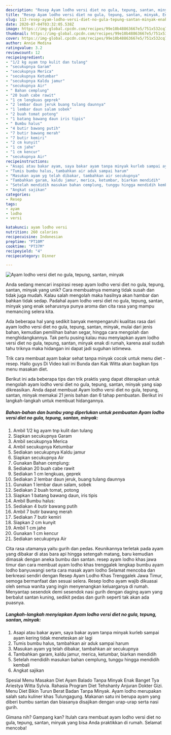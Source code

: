 ```yaml
---
description: "Resep Ayam lodho versi diet no gula, tepung, santan, minyak, Enak Banget"
title: "Resep Ayam lodho versi diet no gula, tepung, santan, minyak, Enak Banget"
slug: 113-resep-ayam-lodho-versi-diet-no-gula-tepung-santan-minyak-enak-banget
date: 2020-07-04T03:32:05.538Z
image: https://img-global.cpcdn.com/recipes/99e10b48863667e5/751x532cq70/ayam-lodho-versi-diet-no-gula-tepung-santan-minyak-foto-resep-utama.jpg
thumbnail: https://img-global.cpcdn.com/recipes/99e10b48863667e5/751x532cq70/ayam-lodho-versi-diet-no-gula-tepung-santan-minyak-foto-resep-utama.jpg
cover: https://img-global.cpcdn.com/recipes/99e10b48863667e5/751x532cq70/ayam-lodho-versi-diet-no-gula-tepung-santan-minyak-foto-resep-utama.jpg
author: Annie Medina
ratingvalue: 3.2
reviewcount: 12
recipeingredient:
- "1/2 kg ayam tnp kulit dan tulang"
- "secukupnya Garam"
- "secukupnya Merica"
- "secukupnya Ketumbar"
- "secukupnya Kaldu jamur"
- "secukupnya Air"
- " Bahan cemplung"
- "20 buah cabe rawit"
- "1 cm lengkuas geprek"
- "2 lembar daun jeruk buang tulang daunnya"
- "1 lembar daun salam sobek"
- "2 buah tomat potong"
- "1 batang bawang daun iris tipis"
- " Bumbu halus"
- "4 butir bawang putih"
- "7 butir bawang merah"
- "7 butir kemiri"
- "2 cm kunyit"
- "1 cm jahe"
- "1 cm kencur"
- "secukupnya Air"
recipeinstructions:
- "Asapi atau bakar ayam, saya bakar ayam tanpa minyak kurleb sampai ayam kering tidak meneteskan air lagi"
- "Tumis bumbu halus, tambahkan air aduk sampai harum"
- "Masukan ayam yg telah dibakar, tambahkan air secukupnya"
- "Tambahkan garam, kaldu jamur, merica, ketumbar, biarkan mendidih"
- "Setelah mendidih masukan bahan cemplung, tunggu hingga mendidih kembali"
- "Angkat sajikan"
categories:
- Resep
tags:
- ayam
- lodho
- versi

katakunci: ayam lodho versi 
nutrition: 260 calories
recipecuisine: Indonesian
preptime: "PT10M"
cooktime: "PT37M"
recipeyield: "4"
recipecategory: Dinner

---
```



![Ayam lodho versi diet no gula, tepung, santan, minyak](https://img-global.cpcdn.com/recipes/99e10b48863667e5/751x532cq70/ayam-lodho-versi-diet-no-gula-tepung-santan-minyak-foto-resep-utama.jpg)

Anda sedang mencari inspirasi resep ayam lodho versi diet no gula, tepung, santan, minyak yang unik? Cara membuatnya memang tidak susah dan tidak juga mudah. Kalau salah mengolah maka hasilnya akan hambar dan bahkan tidak sedap. Padahal ayam lodho versi diet no gula, tepung, santan, minyak yang enak seharusnya punya aroma dan cita rasa yang mampu memancing selera kita.

Ada beberapa hal yang sedikit banyak mempengaruhi kualitas rasa dari ayam lodho versi diet no gula, tepung, santan, minyak, mulai dari jenis bahan, kemudian pemilihan bahan segar, hingga cara mengolah dan menghidangkannya. Tak perlu pusing kalau mau menyiapkan ayam lodho versi diet no gula, tepung, santan, minyak enak di rumah, karena asal sudah tahu triknya maka hidangan ini dapat jadi suguhan istimewa.

Trik cara membuat ayam bakar sehat tanpa minyak cocok untuk menu diet - resep. Hallo guys Di Video kali ini Bunda dan Kak Witta akan bagikan tips menu masakan diet.


Berikut ini ada beberapa tips dan trik praktis yang dapat diterapkan untuk mengolah ayam lodho versi diet no gula, tepung, santan, minyak yang siap dikreasikan. Anda dapat membuat Ayam lodho versi diet no gula, tepung, santan, minyak memakai 21 jenis bahan dan 6 tahap pembuatan. Berikut ini langkah-langkah untuk membuat hidangannya.

<!--inarticleads1-->

##### Bahan-bahan dan bumbu yang diperlukan untuk pembuatan Ayam lodho versi diet no gula, tepung, santan, minyak:

1. Ambil 1/2 kg ayam tnp kulit dan tulang
1. Siapkan secukupnya Garam
1. Ambil secukupnya Merica
1. Ambil secukupnya Ketumbar
1. Sediakan secukupnya Kaldu jamur
1. Siapkan secukupnya Air
1. Gunakan  Bahan cemplung:
1. Sediakan 20 buah cabe rawit
1. Sediakan 1 cm lengkuas, geprek
1. Sediakan 2 lembar daun jeruk, buang tulang daunnya
1. Gunakan 1 lembar daun salam, sobek
1. Sediakan 2 buah tomat, potong
1. Siapkan 1 batang bawang daun, iris tipis
1. Ambil  Bumbu halus:
1. Sediakan 4 butir bawang putih
1. Ambil 7 butir bawang merah
1. Sediakan 7 butir kemiri
1. Siapkan 2 cm kunyit
1. Ambil 1 cm jahe
1. Gunakan 1 cm kencur
1. Sediakan secukupnya Air


Cita rasa utamanya yaitu gurih dan pedas. Keunikannya terletak pada ayam yang dibakar di atas bara api hingga setengah matang, baru kemudian dimasak dengan aneka bumbu dan santan. resep ayam lodho khas jawa timur dan cara membuat ayam lodho khas trenggalek lengkap bumbu ayam lodho banyuwangi serta cara masak ayam lodho Selamat mencoba dan berkreasi sendiri dengan Resep Ayam Lodho Khas Trenggalek Jawa Timur, semoga bermanfaat dan sesuai selera. Resep lodho ayam wajib dikuasai oleh semua wanita yang ingin menyenangkan keluarganya di rumah. Menyantap sesendok demi sesendok nasi gurih dengan daging ayam yang berbalut santan kuning, sedikit pedas dan gurih seperti tak akan ada puasnya. 

<!--inarticleads2-->

##### Langkah-langkah menyiapkan Ayam lodho versi diet no gula, tepung, santan, minyak:

1. Asapi atau bakar ayam, saya bakar ayam tanpa minyak kurleb sampai ayam kering tidak meneteskan air lagi
1. Tumis bumbu halus, tambahkan air aduk sampai harum
1. Masukan ayam yg telah dibakar, tambahkan air secukupnya
1. Tambahkan garam, kaldu jamur, merica, ketumbar, biarkan mendidih
1. Setelah mendidih masukan bahan cemplung, tunggu hingga mendidih kembali
1. Angkat sajikan


Spesial Menu Masakan Diet Ayam Balado Tanpa Minyak Enak Banget Tya Ariestya Witta Sylvia. Rahasia Program Diet Tehshanty Anjuran Dokter Gizi. Menu Diet Bikin Turun Berat Badan Tanpa Minyak. Ayam lodho merupakan salah satu kuliner khas Tulungagung. Makanan satu ini berupa ayam yang diberi bumbu santan dan biasanya disajikan dengan urap-urap serta nasi gurih. 

Gimana nih? Gampang kan? Itulah cara membuat ayam lodho versi diet no gula, tepung, santan, minyak yang bisa Anda praktikkan di rumah. Selamat mencoba!
